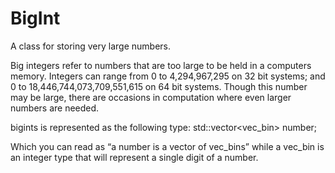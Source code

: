 # BigInt

A class for storing very large numbers.


Big integers refer to numbers that are too large to be held in a computers memory.
Integers can range from 0 to 4,294,967,295 on 32 bit systems; and 0 to
18,446,744,073,709,551,615 on 64 bit systems. Though this number may be large,
there are occasions in computation where even larger numbers are needed.


bigints is represented as the following type:
std::vector<vec_bin> number;

Which you can read as “a number is a vector of vec_bins” while a vec_bin is
an integer type that will represent a single digit of a number.
